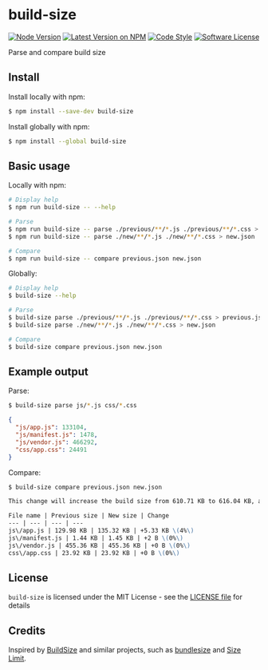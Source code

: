 # build-size

[![Node Version](https://img.shields.io/node/v/build-size.svg)](https://www.npmjs.com/package/build-size)
[![Latest Version on NPM](https://img.shields.io/npm/v/build-size.svg)](https://www.npmjs.com/package/build-size)
[![Code Style](https://img.shields.io/badge/code%20style-standard-brightgreen.svg)](http://standardjs.com) 
[![Software License](https://img.shields.io/github/license/swisnl/build-size.svg)](LICENSE)

Parse and compare build size

## Install

Install locally with npm:
```bash
$ npm install --save-dev build-size
```

Install globally with npm:
```bash
$ npm install --global build-size
```

## Basic usage

Locally with npm:
```bash
# Display help
$ npm run build-size -- --help

# Parse
$ npm run build-size -- parse ./previous/**/*.js ./previous/**/*.css > previous.json
$ npm run build-size -- parse ./new/**/*.js ./new/**/*.css > new.json

# Compare
$ npm run build-size -- compare previous.json new.json
```

Globally:
```bash
# Display help
$ build-size --help

# Parse
$ build-size parse ./previous/**/*.js ./previous/**/*.css > previous.json
$ build-size parse ./new/**/*.js ./new/**/*.css > new.json

# Compare
$ build-size compare previous.json new.json
```

## Example output

Parse:
```bash
$ build-size parse js/*.js css/*.css
```

```json
{
  "js/app.js": 133104,
  "js/manifest.js": 1478,
  "js/vendor.js": 466292,
  "css/app.css": 24491
}
```

Compare:
```bash
$ build-size compare previous.json new.json
```

```markdown
This change will increase the build size from 610.71 KB to 616.04 KB, an increase of 5.33 KB \(1%\)

File name | Previous size | New size | Change
--- | --- | --- | ---
js\/app.js | 129.98 KB | 135.32 KB | +5.33 KB \(4%\)
js\/manifest.js | 1.44 KB | 1.45 KB | +2 B \(0%\)
js\/vendor.js | 455.36 KB | 455.36 KB | +0 B \(0%\)
css\/app.css | 23.92 KB | 23.92 KB | +0 B \(0%\)
```

## License

`build-size` is licensed under the MIT License - see the [LICENSE file](LICENSE) for details

## Credits

Inspired by [BuildSize](https://github.com/Daniel15/BuildSize) and similar projects, such as [bundlesize](https://github.com/siddharthkp/bundlesize) and [Size Limit](https://github.com/ai/size-limit).
